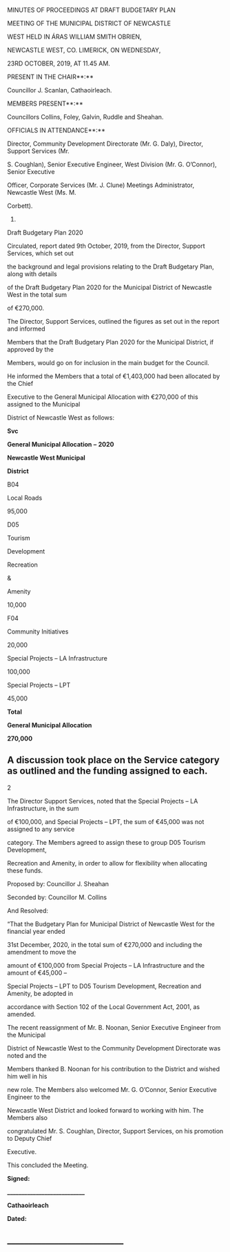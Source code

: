 MINUTES OF PROCEEDINGS AT DRAFT BUDGETARY PLAN

MEETING OF THE MUNICIPAL DISTRICT OF NEWCASTLE

WEST HELD IN ÁRAS WILLIAM SMITH OBRIEN,

NEWCASTLE WEST, CO. LIMERICK, ON WEDNESDAY,

23RD OCTOBER, 2019, AT 11.45 AM.

PRESENT IN THE CHAIR**:**

Councillor J. Scanlan, Cathaoirleach.

MEMBERS PRESENT**:**

Councillors Collins, Foley, Galvin, Ruddle and Sheahan.

OFFICIALS IN ATTENDANCE**:**

Director, Community Development Directorate (Mr. G. Daly), Director, Support Services (Mr.

S. Coughlan), Senior Executive Engineer, West Division (Mr. G. O’Connor), Senior Executive

Officer, Corporate Services (Mr. J. Clune) Meetings Administrator, Newcastle West (Ms. M.

Corbett).

1.

Draft Budgetary Plan 2020

Circulated, report dated 9th October, 2019, from the Director, Support Services, which set out

the background and legal provisions relating to the Draft Budgetary Plan, along with details

of the Draft Budgetary Plan 2020 for the Municipal District of Newcastle West in the total sum

of €270,000.

The Director, Support Services, outlined the figures as set out in the report and informed

Members that the Draft Budgetary Plan 2020 for the Municipal District, if approved by the

Members, would go on for inclusion in the main budget for the Council.

He informed the Members that a total of €1,403,000 had been allocated by the Chief

Executive to the General Municipal Allocation with €270,000 of this assigned to the Municipal

District of Newcastle West as follows:

**Svc**

**General Municipal Allocation** **–** **2020**

**Newcastle West Municipal**

**District**

B04

Local Roads

95,000

D05

Tourism

Development

Recreation

&

Amenity

10,000

F04

Community Initiatives

20,000

Special Projects – LA Infrastructure

100,000

Special Projects – LPT

45,000

**Total**

**General Municipal Allocation**

**270,000**

A discussion took place on the Service category as outlined and the funding assigned to each.
---
2

The Director Support Services, noted that the Special Projects – LA Infrastructure, in the sum

of €100,000, and Special Projects – LPT, the sum of €45,000 was not assigned to any service

category. The Members agreed to assign these to group D05 Tourism Development,

Recreation and Amenity, in order to allow for flexibility when allocating these funds.

Proposed by: Councillor J. Sheahan

Seconded by: Councillor M. Collins

And Resolved:

“That the Budgetary Plan for Municipal District of Newcastle West for the financial year ended

31st December, 2020, in the total sum of €270,000 and including the amendment to move the

amount of €100,000 from Special Projects – LA Infrastructure and the amount of €45,000 –

Special Projects – LPT to D05 Tourism Development, Recreation and Amenity, be adopted in

accordance with Section 102 of the Local Government Act, 2001, as amended.

The recent reassignment of Mr. B. Noonan, Senior Executive Engineer from the Municipal

District of Newcastle West to the Community Development Directorate was noted and the

Members thanked B. Noonan for his contribution to the District and wished him well in his

new role. The Members also welcomed Mr. G. O’Connor, Senior Executive Engineer to the

Newcastle West District and looked forward to working with him. The Members also

congratulated Mr. S. Coughlan, Director, Support Services, on his promotion to Deputy Chief

Executive.

This concluded the Meeting.

**Signed:**

**\_\_\_\_\_\_\_\_\_\_\_\_\_\_\_\_\_\_\_\_\_\_\_\_\_\_\_**

**Cathaoirleach**

**Dated:**

**\_\_\_\_\_\_\_\_\_\_\_\_\_\_\_\_\_\_\_\_\_\_\_\_\_\_\_**
---

